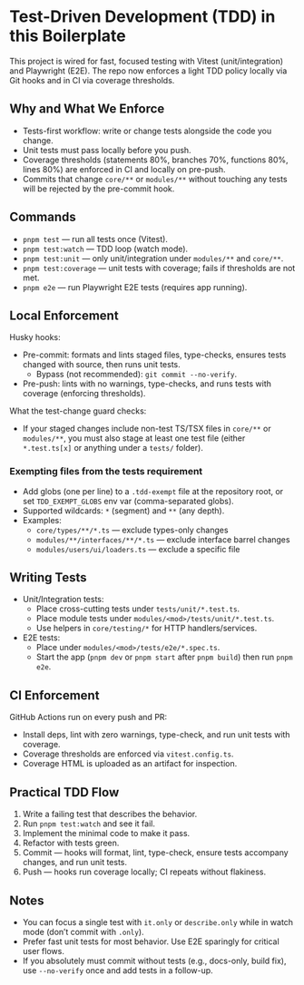 # Test-Driven Development (TDD) in this Boilerplate

This project is wired for fast, focused testing with Vitest (unit/integration) and Playwright (E2E). The repo now enforces a light TDD policy locally via Git hooks and in CI via coverage thresholds.

## Why and What We Enforce

- Tests-first workflow: write or change tests alongside the code you change.
- Unit tests must pass locally before you push.
- Coverage thresholds (statements 80%, branches 70%, functions 80%, lines 80%) are enforced in CI and locally on pre-push.
- Commits that change `core/**` or `modules/**` without touching any tests will be rejected by the pre-commit hook.

## Commands

- `pnpm test` — run all tests once (Vitest).
- `pnpm test:watch` — TDD loop (watch mode).
- `pnpm test:unit` — only unit/integration under `modules/**` and `core/**`.
- `pnpm test:coverage` — unit tests with coverage; fails if thresholds are not met.
- `pnpm e2e` — run Playwright E2E tests (requires app running).

## Local Enforcement

Husky hooks:

- Pre-commit: formats and lints staged files, type-checks, ensures tests changed with source, then runs unit tests.
  - Bypass (not recommended): `git commit --no-verify`.
- Pre-push: lints with no warnings, type-checks, and runs tests with coverage (enforcing thresholds).

What the test-change guard checks:

- If your staged changes include non-test TS/TSX files in `core/**` or `modules/**`, you must also stage at least one test file (either `*.test.ts[x]` or anything under a `tests/` folder).

### Exempting files from the tests requirement

- Add globs (one per line) to a `.tdd-exempt` file at the repository root, or set `TDD_EXEMPT_GLOBS` env var (comma-separated globs).
- Supported wildcards: `*` (segment) and `**` (any depth).
- Examples:
  - `core/types/**/*.ts` — exclude types-only changes
  - `modules/**/interfaces/**/*.ts` — exclude interface barrel changes
  - `modules/users/ui/loaders.ts` — exclude a specific file

## Writing Tests

- Unit/Integration tests:
  - Place cross-cutting tests under `tests/unit/*.test.ts`.
  - Place module tests under `modules/<mod>/tests/unit/*.test.ts`.
  - Use helpers in `core/testing/*` for HTTP handlers/services.
- E2E tests:
  - Place under `modules/<mod>/tests/e2e/*.spec.ts`.
  - Start the app (`pnpm dev` or `pnpm start` after `pnpm build`) then run `pnpm e2e`.

## CI Enforcement

GitHub Actions run on every push and PR:

- Install deps, lint with zero warnings, type-check, and run unit tests with coverage.
- Coverage thresholds are enforced via `vitest.config.ts`.
- Coverage HTML is uploaded as an artifact for inspection.

## Practical TDD Flow

1. Write a failing test that describes the behavior.
2. Run `pnpm test:watch` and see it fail.
3. Implement the minimal code to make it pass.
4. Refactor with tests green.
5. Commit — hooks will format, lint, type-check, ensure tests accompany changes, and run unit tests.
6. Push — hooks run coverage locally; CI repeats without flakiness.

## Notes

- You can focus a single test with `it.only` or `describe.only` while in watch mode (don’t commit with `.only`).
- Prefer fast unit tests for most behavior. Use E2E sparingly for critical user flows.
- If you absolutely must commit without tests (e.g., docs-only, build fix), use `--no-verify` once and add tests in a follow-up.
